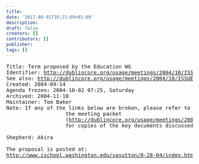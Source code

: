 ```yaml
---
title: 
date: '2017-09-01T16:21:09+01:00'
description: 
draft: false
creators: []
contributors: []
publisher: 
tags: []
---
```


<pre>
Title: Term proposed by the Education WG
Identifier: <a href="/usage/meetings/2004/10/ISSUES/terms-education/">http://dublincore.org/usage/meetings/2004/10/ISSUES/terms-education/</a>
See also: <a href="/usage/meetings/2004/10/ISSUES/">http://dublincore.org/usage/meetings/2004/10/ISSUES/</a>
Created: 2004-09-14
Agenda frozen: 2004-10-02 07:25, Saturday
Archived: 2004-11-10
Maintainer: Tom Baker
Note: If any of the links below are broken, please refer to 
                   the meeting packet
                   (<a href="/usage/meetings/2004/10/Meeting-packet.pdf">http://dublincore.org/usage/meetings/2004/10/Meeting-packet.pdf</a>) 
                   for copies of the key documents discussed at the meeting.

Shepherd: Akira

The proposal is posted at:
<a href="http://www.ischool.washington.edu/sasutton/8-28-04/index.html">http://www.ischool.washington.edu/sasutton/8-28-04/index.html</a>

</pre>
